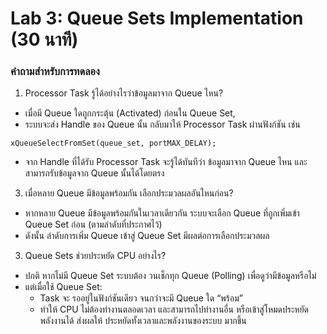 # Lab 3: Queue Sets Implementation (30 นาที)
### คำถามสำหรับการทดลอง
1. Processor Task รู้ได้อย่างไรว่าข้อมูลมาจาก Queue ไหน?
- เมื่อมี Queue ใดถูกกระตุ้น (Activated) ก่อนใน Queue Set,
- ระบบจะส่ง Handle ของ Queue นั้น กลับมาให้ Processor Task ผ่านฟังก์ชัน เช่น
```
xQueueSelectFromSet(queue_set, portMAX_DELAY);
```
- จาก Handle ที่ได้รับ Processor Task จะรู้ได้ทันทีว่า ข้อมูลมาจาก Queue ไหน
และสามารถรับข้อมูลจาก Queue นั้นได้โดยตรง
3. เมื่อหลาย Queue มีข้อมูลพร้อมกัน เลือกประมวลผลอันไหนก่อน?
- หากหลาย Queue มีข้อมูลพร้อมกันในเวลาเดียวกัน
ระบบจะเลือก Queue ที่ถูกเพิ่มเข้า Queue Set ก่อน (ตามลำดับที่ประกาศไว้)
- ดังนั้น ลำดับการเพิ่ม Queue เข้าสู่ Queue Set มีผลต่อการเลือกประมวลผล
3. Queue Sets ช่วยประหยัด CPU อย่างไร?
- ปกติ หากไม่มี Queue Set ระบบต้อง วนเช็กทุก Queue (Polling) เพื่อดูว่ามีข้อมูลหรือไม่
- แต่เมื่อใช้ Queue Set:
   - Task จะ รออยู่ในฟังก์ชันเดียว จนกว่าจะมี Queue ใด “พร้อม”
   - ทำให้ CPU ไม่ต้องทำงานตลอดเวลา และสามารถไปทำงานอื่น หรือเข้าสู่โหมดประหยัดพลังงานได้
     ส่งผลให้ ประหยัดทั้งเวลาและพลังงานของระบบ มากขึ้น

